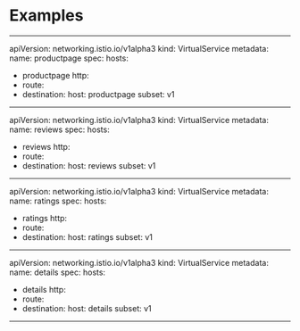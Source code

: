 # Examples

---

apiVersion: networking.istio.io/v1alpha3
kind: VirtualService
metadata:
name: productpage
spec:
hosts:

- productpage
http:
- route:
- destination:
host: productpage
subset: v1

---
apiVersion: networking.istio.io/v1alpha3
kind: VirtualService
metadata:
name: reviews
spec:
hosts:

- reviews
http:
- route:
- destination:
host: reviews
subset: v1

---
apiVersion: networking.istio.io/v1alpha3
kind: VirtualService
metadata:
name: ratings
spec:
hosts:

- ratings
http:
- route:
- destination:
host: ratings
subset: v1

---
apiVersion: networking.istio.io/v1alpha3
kind: VirtualService
metadata:
name: details
spec:
hosts:

- details
http:
- route:
- destination:
host: details
subset: v1

---
